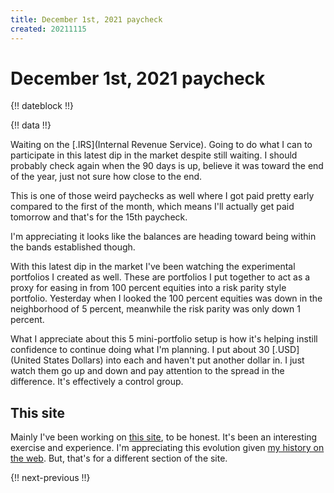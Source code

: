 ```yaml
---
title: December 1st, 2021 paycheck
created: 20211115
---
```


# December 1st, 2021 paycheck

{!! dateblock !!}

{!! data !!}

Waiting on the [.IRS](Internal Revenue Service). Going to do what I can to participate in this latest dip in the market despite still waiting. I should probably check again when the 90 days is up, believe it was toward the end of the year, just not sure how close to the end.

This is one of those weird paychecks as well where I got paid pretty early compared to the first of the month, which means I'll actually get paid tomorrow and that's for the 15th paycheck.

I'm appreciating it looks like the balances are heading toward being within the bands established though.

With this latest dip in the market I've been watching the experimental portfolios I created as well. These are portfolios I put together to act as a proxy for easing in from 100 percent equities into a risk parity style portfolio. Yesterday when I looked the 100 percent equities was down in the neighborhood of 5 percent, meanwhile the risk parity was only down 1 percent.

What I appreciate about this 5 mini-portfolio setup is how it's helping instill confidence to continue doing what I'm planning. I put about 30 [.USD](United States Dollars) into each and haven't put another dollar in. I just watch them go up and down and pay attention to the spread in the difference. It's effectively a control group.

## This site

Mainly I've been working on [this site](/web-development/this-site), to be honest. It's been an interesting exercise and experience. I'm appreciating this evolution given [my history on the web](/web-development/my-history-on-the-web/). But, that's for a different section of the site.

{!! next-previous !!}

